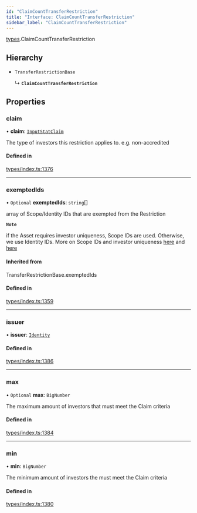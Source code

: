 ```yaml
---
id: "ClaimCountTransferRestriction"
title: "Interface: ClaimCountTransferRestriction"
sidebar_label: "ClaimCountTransferRestriction"
---
```


[types](../../../modules/Types/Types.md).ClaimCountTransferRestriction

## Hierarchy

- `TransferRestrictionBase`

  ↳ **`ClaimCountTransferRestriction`**

## Properties

### claim

• **claim**: [`InputStatClaim`](../../../modules/Types/Types.md#inputstatclaim)

The type of investors this restriction applies to. e.g. non-accredited

#### Defined in

[types/index.ts:1376](https://github.com/PolymeshAssociation/polymesh-sdk/blob/adcc38781/src/types/index.ts#L1376)

___

### exemptedIds

• `Optional` **exemptedIds**: `string`[]

array of Scope/Identity IDs that are exempted from the Restriction

**`Note`**

if the Asset requires investor uniqueness, Scope IDs are used. Otherwise, we use Identity IDs. More on Scope IDs and investor uniqueness
  [here](https://developers.polymesh.network/introduction/identity#polymesh-unique-identity-system-puis) and
  [here](https://developers.polymesh.network/polymesh-docs/primitives/confidential-identity)

#### Inherited from

TransferRestrictionBase.exemptedIds

#### Defined in

[types/index.ts:1359](https://github.com/PolymeshAssociation/polymesh-sdk/blob/adcc38781/src/types/index.ts#L1359)

___

### issuer

• **issuer**: [`Identity`](../../../classes/API/Entities/Identity/Identity.md)

#### Defined in

[types/index.ts:1386](https://github.com/PolymeshAssociation/polymesh-sdk/blob/adcc38781/src/types/index.ts#L1386)

___

### max

• `Optional` **max**: `BigNumber`

The maximum amount of investors that must meet the Claim criteria

#### Defined in

[types/index.ts:1384](https://github.com/PolymeshAssociation/polymesh-sdk/blob/adcc38781/src/types/index.ts#L1384)

___

### min

• **min**: `BigNumber`

The minimum amount of investors the must meet the Claim criteria

#### Defined in

[types/index.ts:1380](https://github.com/PolymeshAssociation/polymesh-sdk/blob/adcc38781/src/types/index.ts#L1380)
